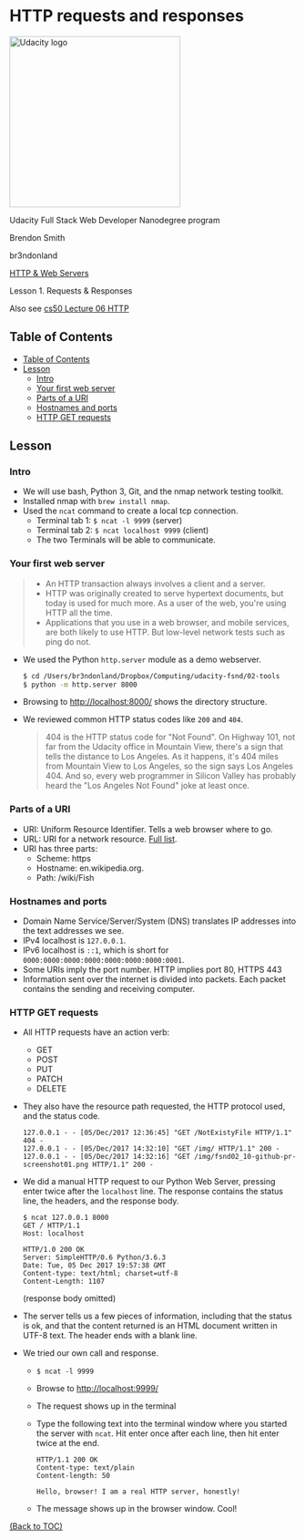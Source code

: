 # HTTP requests and responses

<a href="https://www.udacity.com/">
  <img src="https://s3-us-west-1.amazonaws.com/udacity-content/rebrand/svg/logo.min.svg" width="300" alt="Udacity logo">
</a>

Udacity Full Stack Web Developer Nanodegree program

Brendon Smith

br3ndonland

[HTTP & Web Servers](https://www.udacity.com/course/http-web-servers--ud303)

Lesson 1. Requests & Responses

Also see [cs50 Lecture 06 HTTP](https://youtu.be/PUPDGbnpSjw)

## Table of Contents

- [Table of Contents](#table-of-contents)
- [Lesson](#lesson)
  - [Intro](#intro)
  - [Your first web server](#your-first-web-server)
  - [Parts of a URI](#parts-of-a-uri)
  - [Hostnames and ports](#hostnames-and-ports)
  - [HTTP GET requests](#http-get-requests)

## Lesson

### Intro

- We will use bash, Python 3, Git, and the nmap network testing toolkit.
- Installed nmap with `brew install nmap`.
- Used the `ncat` command to create a local tcp connection.
  - Terminal tab 1: `$ ncat -l 9999` (server)
  - Terminal tab 2: `$ ncat localhost 9999` (client)
  - The two Terminals will be able to communicate.

### Your first web server

> - An HTTP transaction always involves a client and a server.
> - HTTP was originally created to serve hypertext documents, but today is used for much more. As a user of the web, you're using HTTP all the time.
> - Applications that you use in a web browser, and mobile services, are both likely to use HTTP. But low-level network tests such as ping do not.

- We used the Python `http.server` module as a demo webserver.

  ```bash
  $ cd /Users/br3ndonland/Dropbox/Computing/udacity-fsnd/02-tools
  $ python -m http.server 8000
  ```

- Browsing to [http://localhost:8000/](http://localhost:8000/) shows the directory structure.
- We reviewed common HTTP status codes like `200` and `404`.
  > 404 is the HTTP status code for "Not Found". On Highway 101, not far from the Udacity office in Mountain View, there's a sign that tells the distance to Los Angeles. As it happens, it's 404 miles from Mountain View to Los Angeles, so the sign says Los Angeles 404. And so, every web programmer in Silicon Valley has probably heard the "Los Angeles Not Found" joke at least once.

### Parts of a URI

- URI: Uniform Resource Identifier. Tells a web browser where to go.
- URL: URI for a network resource. [Full list](http://www.iana.org/assignments/uri-schemes/uri-schemes.xhtml).
- URI has three parts:
  - Scheme: https
  - Hostname: en.wikipedia.org.
  - Path: /wiki/Fish

### Hostnames and ports

- Domain Name Service/Server/System (DNS) translates IP addresses into the text addresses we see.
- IPv4 localhost is `127.0.0.1`.
- IPv6 localhost is `::1`, which is short for `0000:0000:0000:0000:0000:0000:0000:0001`.
- Some URIs imply the port number. HTTP implies port 80, HTTPS 443
- Information sent over the internet is divided into packets. Each packet contains the sending and receiving computer.

### HTTP GET requests

- All HTTP requests have an action verb:
  - GET
  - POST
  - PUT
  - PATCH
  - DELETE
- They also have the resource path requested, the HTTP protocol used, and the status code.

  ```text
  127.0.0.1 - - [05/Dec/2017 12:36:45] "GET /NotExistyFile HTTP/1.1" 404 -
  127.0.0.1 - - [05/Dec/2017 14:32:10] "GET /img/ HTTP/1.1" 200 -
  127.0.0.1 - - [05/Dec/2017 14:32:16] "GET /img/fsnd02_10-github-pr-screenshot01.png HTTP/1.1" 200 -
  ```

- We did a manual HTTP request to our Python Web Server, pressing enter twice after the `localhost` line. The response contains the status line, the headers, and the response body.

  ```text
  $ ncat 127.0.0.1 8000
  GET / HTTP/1.1
  Host: localhost

  HTTP/1.0 200 OK
  Server: SimpleHTTP/0.6 Python/3.6.3
  Date: Tue, 05 Dec 2017 19:57:38 GMT
  Content-type: text/html; charset=utf-8
  Content-Length: 1107
  ```

  (response body omitted)

- The server tells us a few pieces of information, including that the status is ok, and that the content returned is an HTML document written in UTF-8 text. The header ends with a blank line.
- We tried our own call and response.
  - `$ ncat -l 9999`
  - Browse to [http://localhost:9999/](http://localhost:9999/)
  - The request shows up in the terminal
  - Type the following text into the terminal window where you started the server with `ncat`. Hit enter once after each line, then hit enter twice at the end.

    ```text
    HTTP/1.1 200 OK
    Content-type: text/plain
    Content-length: 50

    Hello, browser! I am a real HTTP server, honestly!
    ```

  - The message shows up in the browser window. Cool!

[(Back to TOC)](#table-of-contents)
